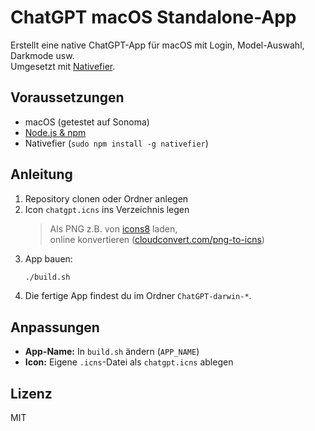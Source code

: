 # ChatGPT macOS Standalone-App

Erstellt eine native ChatGPT-App für macOS mit Login, Model-Auswahl, Darkmode usw.  
Umgesetzt mit [Nativefier](https://github.com/nativefier/nativefier).

## Voraussetzungen

- macOS (getestet auf Sonoma)
- [Node.js & npm](https://nodejs.org/)
- Nativefier (`sudo npm install -g nativefier`)

## Anleitung

1. Repository clonen oder Ordner anlegen
2. Icon `chatgpt.icns` ins Verzeichnis legen  
   > Als PNG z.B. von [icons8](https://icons8.com/icon/AZOZNnY73haj/chatgpt) laden,  
   > online konvertieren ([cloudconvert.com/png-to-icns](https://cloudconvert.com/png-to-icns))
3. App bauen:
   ```sh
   ./build.sh
   ```
4. Die fertige App findest du im Ordner `ChatGPT-darwin-*`.

## Anpassungen

- **App-Name:** In `build.sh` ändern (`APP_NAME`)
- **Icon:** Eigene `.icns`-Datei als `chatgpt.icns` ablegen

## Lizenz

MIT

